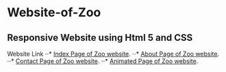 # Website-of-Zoo
## Responsive Website using Html 5 and CSS

Website Link 
⋅⋅* [Index Page of Zoo website](https://uzair540.github.io/Website-of-Zoo/zoo/index.html#).
⋅⋅* [About Page of Zoo website](https://uzair540.github.io/Website-of-Zoo/zoo1/about.html#).
⋅⋅* [Contact Page of Zoo website](https://uzair540.github.io/Website-of-Zoo/zoo2/contact.html#).
⋅⋅* [Animated Page of Zoo website](https://uzair540.github.io/Website-of-Zoo/zoo3/animation.html#).
